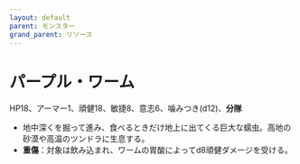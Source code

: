 ```yaml
---
layout: default
parent: モンスター
grand_parent: リソース
---
```


# パープル・ワーム

HP18、アーマー1、頑健18、敏捷8、意志6、噛みつき(d12)、**分隊**

- 地中深くを掘って進み、食べるときだけ地上に出てくる巨大な蠕虫。高地の砂漠や高温のツンドラに生息する。
- **重傷**：対象は飲み込まれ、ワームの胃酸によってd8頑健ダメージを受ける。
